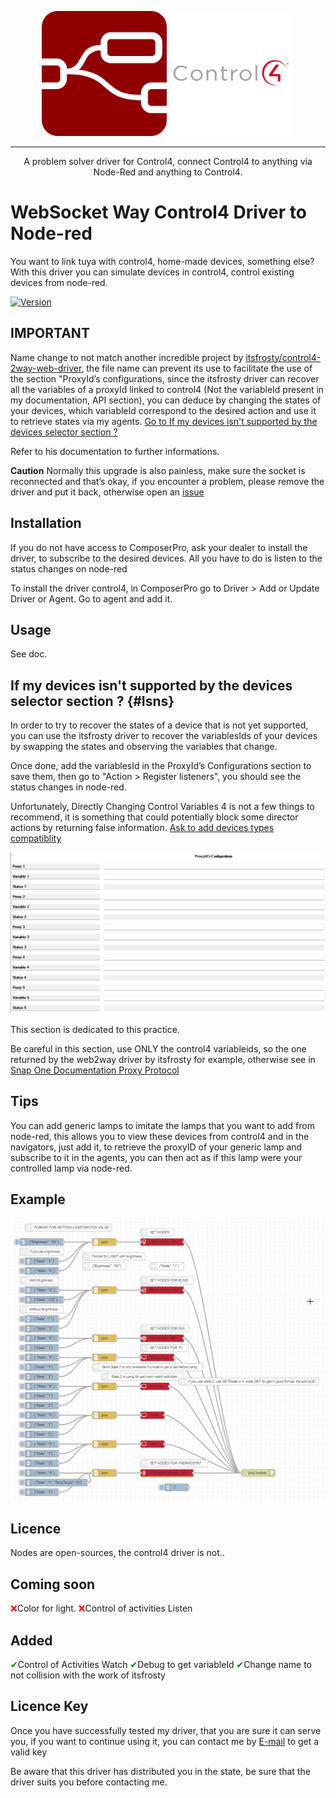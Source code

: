 
<p align="center">
  <img src="./images/node-red-vector-logo.svg" alt="Node-Red Control4" width="200"/>
  <img src="./images/control4-vector-logo.svg" alt="Control4" width="200"/>
</p>

---

<p align="center">A problem solver driver for Control4, connect Control4 to anything via Node-Red and anything to Control4.</p>





# WebSocket Way Control4 Driver to Node-red

You want to link tuya with control4, home-made devices, something else? With this driver you can simulate devices in control4, control existing devices from node-red.


[![Version](https://img.shields.io/badge/version-1.0.3.3-green.svg)](https://github.com/CdriFry/C4_WS2NR/releases/tag/V1.0.3.3)

## IMPORTANT

Name change to not match another incredible project by [itsfrosty/control4-2way-web-driver](https://github.com/itsfrosty/control4-2way-web-driver), the file name can prevent its use to facilitate the use of the section "ProxyId’s configurations, since the itsfrosty driver can recover all the variables of a proxyId linked to control4 (Not the variableId present in my documentation, API section), you can deduce by changing the states of your devices, which variableId correspond to the desired action and use it to retrieve states via my agents. [Go to If my devices isn't supported by the devices selector section ?](#Isns)

Refer to his documentation to further informations. 

**Caution**
Normally this upgrade is also painless, make sure the socket is reconnected and that’s okay, if you encounter a problem, please remove the driver and put it back, otherwise open an [issue](https://github.com/CdriFry/C4_WS2NR/issues)

## Installation

If you do not have access to ComposerPro, ask your dealer to install the driver, to subscribe to the desired devices. All you have to do is listen to the status changes on node-red

To install the driver control4, in ComposerPro go to Driver > Add or Update Driver or Agent.
Go to agent and add it.

## Usage

See doc.

## If my devices isn't supported by the devices selector section ? {#Isns}

In order to try to recover the states of a device that is not yet supported, you can use the itsfrosty driver to recover the variablesIds of your devices by swapping the states and observing the variables that change.

Once done, add the variablesId in the ProxyId’s Configurations section to save them, then go to "Action > Register listeners", you should see the status changes in node-red.

Unfortunately, Directly Changing Control Variables 4 is not a few things to recommend, it is something that could potentially block some director actions by returning false information. [Ask to add devices types compatiblity](https://github.com/CdriFry/C4_WS2NR/issues)

<p align="center">
  <img src="./images/Var-Sec-driv.png" alt="Section configuration custom proxyid" width="750"/>
</p>
  This section is dedicated to this practice.
  
  Be careful in this section, use ONLY the control4 variableids, so the one returned by the web2way driver by itsfrosty for example, otherwise see in  [Snap One Documentation Proxy Protocol](https://snap-one.github.io/docs-driverworks-proxyprotocol/)

## Tips

You can add generic lamps to imitate the lamps that you want to add from node-red, this allows you to view these devices from control4 and in the navigators, just add it, to retrieve the proxyID of your generic lamp and subscribe to it in the agents, you can then act as if this lamp were your controlled lamp via node-red.

## Example

<p align="center">
  <img src="./images/examplenodes.png" alt="Examplenodes" width="900"/>
</p>

## Licence

Nodes are open-sources, the control4 driver is not..

## Coming soon

<span style="color:red;">&#10060;</span>Color for light.
<span style="color:red;">&#10060;</span>Control of activities Listen


## Added

<span style="color:green;">&#10004;</span>Control of Activities Watch
<span style="color:green;">&#10004;</span>Debug to get variableId
<span style="color:green;">&#10004;</span>Change name to not collision with the work of itsfrosty


## Licence Key

Once you have successfully tested my driver, that you are sure it can serve you, if you want to continue using it, you can contact me by [E-mail](mailto:cedric@soundimage.be) to get a valid key

Be aware that this driver has distributed you in the state, be sure that the driver suits you before contacting me.
